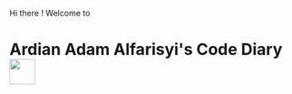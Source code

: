 Hi there !
Welcome to

# Ardian Adam Alfarisyi's Code Diary <img width="45" src="https://github.com/jesslyn1999/jesslyn1999/blob/main/res/img/wave-hand.gif">
